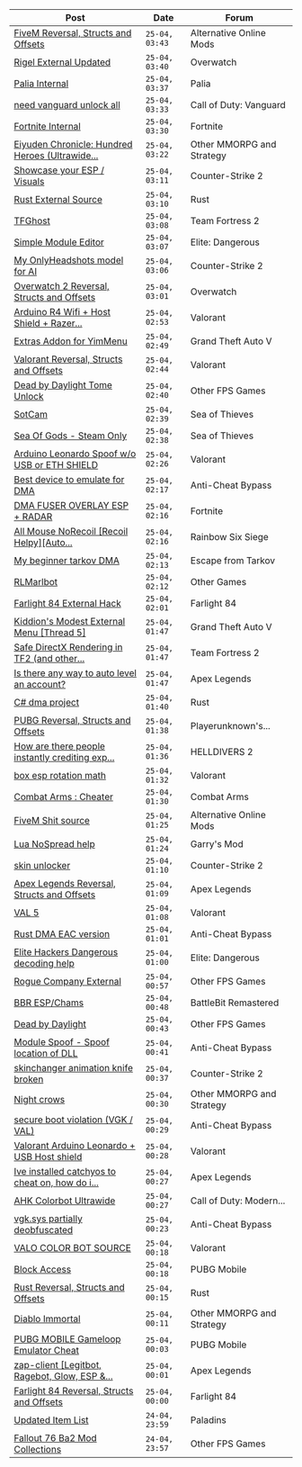 |Post|Date|Forum|
|----|----|-----|
|[FiveM Reversal, Structs and Offsets](https://www.unknowncheats.me/forum/alternative-online-mods/340232-fivem-reversal-structs-offsets.html)|`25-04, 03:43`|Alternative Online Mods|
|[Rigel External Updated](https://www.unknowncheats.me/forum/overwatch/632941-rigel-external-updated.html)|`25-04, 03:40`|Overwatch|
|[Palia Internal](https://www.unknowncheats.me/forum/palia/598138-palia-internal.html)|`25-04, 03:37`|Palia|
|[need vanguard unlock all](https://www.unknowncheats.me/forum/call-of-duty-vanguard/633842-vanguard-unlock.html)|`25-04, 03:33`|Call of Duty: Vanguard|
|[Fortnite Internal](https://www.unknowncheats.me/forum/fortnite/634055-fortnite-internal.html)|`25-04, 03:30`|Fortnite|
|[Eiyuden Chronicle: Hundred Heroes (Ultrawide...](https://www.unknowncheats.me/forum/other-mmorpg-and-strategy/634052-eiyuden-chronicle-hundred-heroes-ultrawide-fix.html)|`25-04, 03:22`|Other MMORPG and Strategy|
|[Showcase your ESP / Visuals](https://www.unknowncheats.me/forum/counter-strike-2-a/605571-showcase-esp-visuals.html)|`25-04, 03:11`|Counter-Strike 2|
|[Rust External Source](https://www.unknowncheats.me/forum/rust/631374-rust-external-source.html)|`25-04, 03:10`|Rust|
|[TFGhost](https://www.unknowncheats.me/forum/team-fortress-2-a/471765-tfghost.html)|`25-04, 03:08`|Team Fortress 2|
|[Simple Module Editor](https://www.unknowncheats.me/forum/elite-dangerous/573662-simple-module-editor.html)|`25-04, 03:07`|Elite: Dangerous|
|[My OnlyHeadshots model for AI](https://www.unknowncheats.me/forum/counter-strike-2-a/634049-onlyheadshots-model-ai.html)|`25-04, 03:06`|Counter-Strike 2|
|[Overwatch 2 Reversal, Structs and Offsets](https://www.unknowncheats.me/forum/overwatch/516727-overwatch-2-reversal-structs-offsets.html)|`25-04, 03:01`|Overwatch|
|[Arduino R4 Wifi + Host Shield + Razer...](https://www.unknowncheats.me/forum/valorant/619593-arduino-r4-wifi-host-shield-razer-deathadder-v3-pro-polling-rate-issues.html)|`25-04, 02:53`|Valorant|
|[Extras Addon for YimMenu](https://www.unknowncheats.me/forum/grand-theft-auto-v/620073-extras-addon-yimmenu.html)|`25-04, 02:49`|Grand Theft Auto V|
|[Valorant Reversal, Structs and Offsets](https://www.unknowncheats.me/forum/valorant/385792-valorant-reversal-structs-offsets.html)|`25-04, 02:44`|Valorant|
|[Dead by Daylight Tome Unlock](https://www.unknowncheats.me/forum/other-fps-games/634047-dead-daylight-tome-unlock.html)|`25-04, 02:40`|Other FPS Games|
|[SotCam](https://www.unknowncheats.me/forum/sea-of-thieves/580178-sotcam.html)|`25-04, 02:39`|Sea of Thieves|
|[Sea Of Gods - Steam Only](https://www.unknowncheats.me/forum/sea-of-thieves/614719-sea-gods-steam.html)|`25-04, 02:38`|Sea of Thieves|
|[Arduino Leonardo Spoof w/o USB or ETH SHIELD](https://www.unknowncheats.me/forum/valorant/632842-arduino-leonardo-spoof-usb-eth-shield.html)|`25-04, 02:26`|Valorant|
|[Best device to emulate for DMA](https://www.unknowncheats.me/forum/anti-cheat-bypass/633251-device-emulate-dma.html)|`25-04, 02:17`|Anti-Cheat Bypass|
|[DMA FUSER OVERLAY ESP + RADAR](https://www.unknowncheats.me/forum/fortnite/633779-dma-fuser-overlay-esp-radar.html)|`25-04, 02:16`|Fortnite|
|[All Mouse NoRecoil \[Recoil Helpy\]\[Auto...](https://www.unknowncheats.me/forum/rainbow-six-siege/620039-mouse-norecoil-recoil-helpy-auto-config-probably-ud-universal.html)|`25-04, 02:16`|Rainbow Six Siege|
|[My beginner tarkov DMA](https://www.unknowncheats.me/forum/escape-from-tarkov/629124-beginner-tarkov-dma.html)|`25-04, 02:13`|Escape from Tarkov|
|[RLMarlbot](https://www.unknowncheats.me/forum/other-games/633336-rlmarlbot.html)|`25-04, 02:12`|Other Games|
|[Farlight 84 External Hack](https://www.unknowncheats.me/forum/farlight-84-a/627415-farlight-84-external-hack.html)|`25-04, 02:01`|Farlight 84|
|[Kiddion's Modest External Menu \[Thread 5\]](https://www.unknowncheats.me/forum/grand-theft-auto-v/576854-kiddions-modest-external-menu-thread-5-a.html)|`25-04, 01:47`|Grand Theft Auto V|
|[Safe DirectX Rendering in TF2 (and other...](https://www.unknowncheats.me/forum/team-fortress-2-a/633473-safe-directx-rendering-tf2-source-games.html)|`25-04, 01:47`|Team Fortress 2|
|[Is there any way to auto level an account?](https://www.unknowncheats.me/forum/apex-legends/633616-auto-level-account.html)|`25-04, 01:47`|Apex Legends|
|[C# dma project](https://www.unknowncheats.me/forum/rust/634043-dma-project.html)|`25-04, 01:40`|Rust|
|[PUBG Reversal, Structs and Offsets](https://www.unknowncheats.me/forum/playerunknown-s-battlegrounds/214976-pubg-reversal-structs-offsets.html)|`25-04, 01:38`|Playerunknown's...|
|[How are there people instantly crediting exp...](https://www.unknowncheats.me/forum/helldivers-2-a/632143-people-instantly-crediting-exp-samples-joining-match.html)|`25-04, 01:36`|HELLDIVERS 2|
|[box esp rotation math](https://www.unknowncheats.me/forum/valorant/634042-box-esp-rotation-math.html)|`25-04, 01:32`|Valorant|
|[Combat Arms : Cheater](https://www.unknowncheats.me/forum/combat-arms/611163-combat-arms-cheater.html)|`25-04, 01:30`|Combat Arms|
|[FiveM Shit source](https://www.unknowncheats.me/forum/alternative-online-mods/633863-fivem-shit-source.html)|`25-04, 01:25`|Alternative Online Mods|
|[Lua NoSpread help](https://www.unknowncheats.me/forum/garry-s-mod/633845-lua-nospread-help.html)|`25-04, 01:24`|Garry's Mod|
|[skin unlocker](https://www.unknowncheats.me/forum/counter-strike-2-a/632702-skin-unlocker.html)|`25-04, 01:10`|Counter-Strike 2|
|[Apex Legends Reversal, Structs and Offsets](https://www.unknowncheats.me/forum/apex-legends/319804-apex-legends-reversal-structs-offsets.html)|`25-04, 01:09`|Apex Legends|
|[VAL 5](https://www.unknowncheats.me/forum/valorant/633609-val-5-a.html)|`25-04, 01:08`|Valorant|
|[Rust DMA EAC version](https://www.unknowncheats.me/forum/anti-cheat-bypass/634039-rust-dma-eac-version.html)|`25-04, 01:01`|Anti-Cheat Bypass|
|[Elite Hackers Dangerous decoding help](https://www.unknowncheats.me/forum/elite-dangerous/633678-elite-hackers-dangerous-decoding-help.html)|`25-04, 01:00`|Elite: Dangerous|
|[Rogue Company External](https://www.unknowncheats.me/forum/other-fps-games/632738-rogue-company-external.html)|`25-04, 00:57`|Other FPS Games|
|[BBR ESP/Chams](https://www.unknowncheats.me/forum/battlebit-remastered/624600-bbr-esp-chams.html)|`25-04, 00:48`|BattleBit Remastered|
|[Dead by Daylight](https://www.unknowncheats.me/forum/other-fps-games/178856-dead-daylight.html)|`25-04, 00:43`|Other FPS Games|
|[Module Spoof - Spoof location of DLL](https://www.unknowncheats.me/forum/anti-cheat-bypass/633575-module-spoof-spoof-location-dll.html)|`25-04, 00:41`|Anti-Cheat Bypass|
|[skinchanger animation knife broken](https://www.unknowncheats.me/forum/counter-strike-2-a/634037-skinchanger-animation-knife-broken.html)|`25-04, 00:37`|Counter-Strike 2|
|[Night crows](https://www.unknowncheats.me/forum/other-mmorpg-and-strategy/627465-night-crows.html)|`25-04, 00:30`|Other MMORPG and Strategy|
|[secure boot violation (VGK / VAL)](https://www.unknowncheats.me/forum/anti-cheat-bypass/633770-secure-boot-violation-vgk-val.html)|`25-04, 00:29`|Anti-Cheat Bypass|
|[Valorant Arduino Leonardo + USB Host shield](https://www.unknowncheats.me/forum/valorant/624046-valorant-arduino-leonardo-usb-host-shield.html)|`25-04, 00:28`|Valorant|
|[Ive installed catchyos to cheat on, how do i...](https://www.unknowncheats.me/forum/apex-legends/633910-ive-installed-catchyos-cheat-secure-agaisnt-eac.html)|`25-04, 00:27`|Apex Legends|
|[AHK Colorbot Ultrawide](https://www.unknowncheats.me/forum/call-of-duty-modern-warfare-iii/619498-ahk-colorbot-ultrawide.html)|`25-04, 00:27`|Call of Duty: Modern...|
|[vgk.sys partially deobfuscated](https://www.unknowncheats.me/forum/anti-cheat-bypass/633944-vgk-sys-partially-deobfuscated.html)|`25-04, 00:23`|Anti-Cheat Bypass|
|[VALO COLOR BOT SOURCE](https://www.unknowncheats.me/forum/valorant/633956-valo-color-bot-source.html)|`25-04, 00:18`|Valorant|
|[Block Access](https://www.unknowncheats.me/forum/pubg-mobile/633812-block-access.html)|`25-04, 00:18`|PUBG Mobile|
|[Rust Reversal, Structs and Offsets](https://www.unknowncheats.me/forum/rust/164256-rust-reversal-structs-offsets.html)|`25-04, 00:15`|Rust|
|[Diablo Immortal](https://www.unknowncheats.me/forum/other-mmorpg-and-strategy/502649-diablo-immortal.html)|`25-04, 00:11`|Other MMORPG and Strategy|
|[PUBG MOBILE Gameloop Emulator Cheat](https://www.unknowncheats.me/forum/pubg-mobile/576303-pubg-mobile-gameloop-emulator-cheat.html)|`25-04, 00:03`|PUBG Mobile|
|[zap-client \[Legitbot, Ragebot, Glow, ESP &...](https://www.unknowncheats.me/forum/apex-legends/628823-zap-client-legitbot-ragebot-glow-esp.html)|`25-04, 00:01`|Apex Legends|
|[Farlight 84 Reversal, Structs and Offsets](https://www.unknowncheats.me/forum/farlight-84-a/580566-farlight-84-reversal-structs-offsets.html)|`25-04, 00:00`|Farlight 84|
|[Updated Item List](https://www.unknowncheats.me/forum/paladins/634033-updated-item-list.html)|`24-04, 23:59`|Paladins|
|[Fallout 76 Ba2 Mod Collections](https://www.unknowncheats.me/forum/other-fps-games/628572-fallout-76-ba2-mod-collections.html)|`24-04, 23:57`|Other FPS Games|
